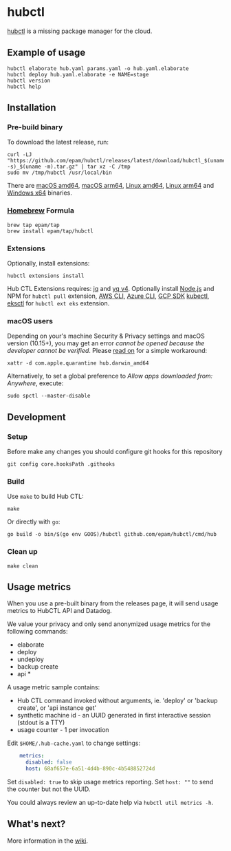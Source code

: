 # hubctl

[hubctl](https://superhub.io) is a missing package manager for the cloud.

## Example of usage

```shell
hubctl elaborate hub.yaml params.yaml -o hub.yaml.elaborate
hubctl deploy hub.yaml.elaborate -e NAME=stage
hubctl version
hubctl help
```

## Installation

### Pre-build binary

To download the latest release, run:

```shell
curl -LJ "https://github.com/epam/hubctl/releases/latest/download/hubctl_$(uname -s)_$(uname -m).tar.gz" | tar xz -C /tmp
sudo mv /tmp/hubctl /usr/local/bin
```

There are [macOS amd64](https://github.com/epam/hubctl/releases/latest/download/hubctl_Darwin_arm64.tar.gz), [macOS arm64](https://github.com/epam/hubctl/releases/latest/download/hubctl_Darwin_x86_64.tar.gz), [Linux amd64](https://github.com/epam/hubctl/releases/latest/download/hubctl_Linux_arm64.tar.gz), [Linux arm64](https://github.com/epam/hubctl/releases/latest/download/hubctl_Linux_x86_64.tar.gz) and [Windows x64](https://github.com/epam/hubctl/releases/latest/download/hubctl_Windows_x86_64.zip) binaries.

### [Homebrew](https://brew.sh/) Formula

```shell
brew tap epam/tap
brew install epam/tap/hubctl
```

### Extensions

Optionally, install extensions:

```shell
hubctl extensions install
```

Hub CTL Extensions requires: [jq] and [yq v4].
Optionally install [Node.js] and NPM for `hubctl pull` extension, [AWS CLI], [Azure CLI], [GCP SDK] [kubectl], [eksctl] for `hubctl ext eks` extension.

### macOS users

Depending on your's machine Security & Privacy settings and macOS version (10.15+), you may get an error _cannot be opened because the developer cannot be verified_. Please [read on](https://github.com/hashicorp/terraform/issues/23033#issuecomment-542302933) for a simple workaround:

```shell
xattr -d com.apple.quarantine hub.darwin_amd64
```

Alternatively, to set a global preference to _Allow apps downloaded from: Anywhere_, execute:

```shell
sudo spctl --master-disable
```

## Development

### Setup

Before make any changes you should configure git hooks for this repository

```shell
git config core.hooksPath .githooks
```

### Build

Use `make` to build Hub CTL:

```shell
make
```

Or directly with `go`:

```shell
go build -o bin/$(go env GOOS)/hubctl github.com/epam/hubctl/cmd/hub
```

### Clean up

```shell
make clean
```

## Usage metrics

When you use a pre-built binary from the releases page, it will send usage metrics to HubCTL API and Datadog.

We value your privacy and only send anonymized usage metrics for the following commands:

- elaborate
- deploy
- undeploy
- backup create
- api *

A usage metric sample contains:

- Hub CTL command invoked without arguments, ie. 'deploy' or 'backup create', or 'api instance get'
- synthetic machine id - an UUID generated in first interactive session (stdout is a TTY)
- usage counter - 1 per invocation

Edit `$HOME/.hub-cache.yaml` to change settings:

```yaml
    metrics:
      disabled: false
      host: 68af657e-6a51-4d4b-890c-4b548852724d
```

Set `disabled: true` to skip usage metrics reporting.
Set `host: ""` to send the counter but not the UUID.

You could always review an up-to-date help via `hubctl util metrics -h`.

## What's next?

More information in the [wiki](https://github.com/epam/hubctl/wiki).

[AWS CLI]: https://aws.amazon.com/cli/
[Azure CLI]: https://docs.microsoft.com/en-us/cli/azure/
[GCP SDK]: https://cloud.google.com/sdk/docs/install
[kubectl]: https://kubernetes.io/docs/reference/kubectl/overview/
[eksctl]: https://eksctl.io
[jq]: https://stedolan.github.io/jq/
[yq v4]: https://github.com/mikefarah/yq
[Node.js]: https://nodejs.org
